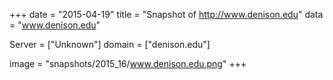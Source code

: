 
+++
date = "2015-04-19"
title = "Snapshot of http://www.denison.edu"
data = "www.denison.edu"

Server = ["Unknown"]
domain = ["denison.edu"]

  image = "snapshots/2015_16/www.denison.edu.png"
+++
#
